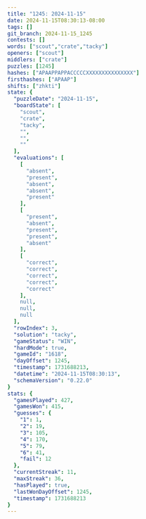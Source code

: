 ```yaml
---
title: "1245: 2024-11-15"
date: 2024-11-15T08:30:13-08:00
tags: []
git_branch: 2024-11-15_1245
contests: []
words: ["scout","crate","tacky"]
openers: ["scout"]
middlers: ["crate"]
puzzles: [1245]
hashes: ["APAAPPAPPACCCCCXXXXXXXXXXXXXXX"]
firsthashes: ["APAAP"]
shifts: ["zhkti"]
state: {
  "puzzleDate": "2024-11-15",
  "boardState": [
    "scout",
    "crate",
    "tacky",
    "",
    "",
    ""
  ],
  "evaluations": [
    [
      "absent",
      "present",
      "absent",
      "absent",
      "present"
    ],
    [
      "present",
      "absent",
      "present",
      "present",
      "absent"
    ],
    [
      "correct",
      "correct",
      "correct",
      "correct",
      "correct"
    ],
    null,
    null,
    null
  ],
  "rowIndex": 3,
  "solution": "tacky",
  "gameStatus": "WIN",
  "hardMode": true,
  "gameId": "1618",
  "dayOffset": 1245,
  "timestamp": 1731688213,
  "datetime": "2024-11-15T08:30:13",
  "schemaVersion": "0.22.0"
}
stats: {
  "gamesPlayed": 427,
  "gamesWon": 415,
  "guesses": {
    "1": 1,
    "2": 19,
    "3": 105,
    "4": 170,
    "5": 79,
    "6": 41,
    "fail": 12
  },
  "currentStreak": 11,
  "maxStreak": 36,
  "hasPlayed": true,
  "lastWonDayOffset": 1245,
  "timestamp": 1731688213
}
---
```

<!-- more -->
